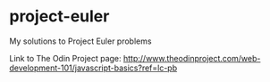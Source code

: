 # project-euler
My solutions to Project Euler problems

Link to The Odin Project page: http://www.theodinproject.com/web-development-101/javascript-basics?ref=lc-pb
